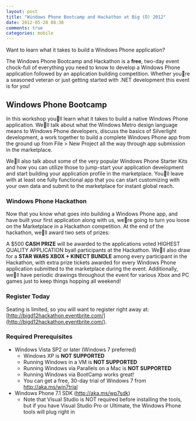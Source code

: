 ```yaml
---
layout: post
title: "Windows Phone Bootcamp and Hackathon at Big (D) 2012"
date: 2012-05-28 08:38
comments: true
categories: mobile
---
```

Want to learn what it takes to build a Windows Phone application?

The Windows Phone Bootcamp and Hackathon is a **free**, two-day event chock-full of everything you need to know to develop a Windows Phone application followed by an application building competition. Whether youre a seasoned veteran or just getting started with .NET development this event is for you!

## Windows Phone Bootcamp

In this workshop youll learn what it takes to build a native Windows Phone application. Well talk about what the Windows Metro design language means to Windows Phone developers, discuss the basics of Silverlight development, a work together to build a complete Windows Phone app from the ground up from File > New Project all the way through app submission in the marketplace.

Well also talk about some of the very popular Windows Phone Starter Kits and how you can utilize those to jump-start your application development and start building your application profile in the marketplace. Youll leave with at least one fully functional app that you can start customizing with your own data and submit to the marketplace for instant global reach.

### Windows Phone Hackathon

Now that you know what goes into building a Windows Phone app, and have built your first application along with us, were going to turn you loose on the Marketplace in a Hackathon competition. At the end of the hackathon, well award two sets of prizes:

A $500 **CASH PRIZE** will be awarded to the applications voted HIGHEST QUALITY APPLICATION byall participants at the Hackathon. Well also draw for a **STAR WARS XBOX + KINECT BUNDLE** among every participant in the Hackathon, with extra prize tickets awarded for every Windows Phone application submitted to the marketplace during the event. Additionally, well have periodic drawings throughout the event for various Xbox and PC games just to keep things hopping all weekend!

### Register Today

Seating is limited, so you will want to register right away at: [http://bigd12hackathon.eventbrite.com/](http://bigd12hackathon.eventbrite.com/).

### Required Prerequisites

* Windows Vista SP2 or later (Windows 7 preferred)
    * Windows XP is **NOT SUPPORTED**
    * Running Windows in a VM is **NOT SUPPORTED**
    * Running Windows via Parallels on a Mac is **NOT SUPPORTED**
    * Running Windows via BootCamp works great!
    * You can get a free, 30-day trial of Windows 7 from http://aka.ms/win7trial
* Windows Phone 7.1 SDK (http://aka.ms/wp7sdk)
    * Note that Visual Studio is NOT required before installing the tools, but if you have Visual Studio Pro or Ultimate, the Windows Phone tools will plug right in
